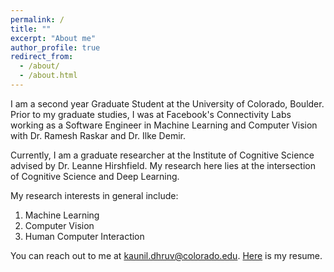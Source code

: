 ```yaml
---
permalink: /
title: ""
excerpt: "About me"
author_profile: true
redirect_from:
  - /about/
  - /about.html
---
```


I am a second year Graduate Student at the University of Colorado, Boulder. Prior to my graduate studies,
I was at Facebook's Connectivity Labs working as a Software Engineer in Machine Learning and Computer Vision
with Dr. Ramesh Raskar and Dr. Ilke Demir.

Currently, I am a graduate researcher at the Institute of Cognitive Science advised by Dr. Leanne Hirshfield.
My research here lies at the intersection of Cognitive Science and Deep Learning.

My research interests in general include:  
1. Machine Learning   
2. Computer Vision
3. Human Computer Interaction

You can reach out to me at kaunil.dhruv@colorado.edu.
[Here](https://kaunild.github.io/files/resume.pdf) is my resume.
